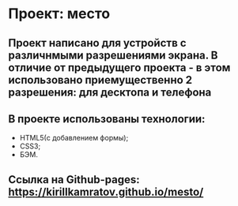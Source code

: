 # Проект: место

## Проект написано для устройств с различнмыми разрешениями экрана. В отличие от предыдущего проекта - в этом использовано приемущественно 2 разрешения: для десктопа и телефона

## В проекте использованы технологии:
 - HTML5(с добавлением формы);
 - CSS3;
 - БЭМ.

## Ссылка на Github-pages: https://kirillkamratov.github.io/mesto/

